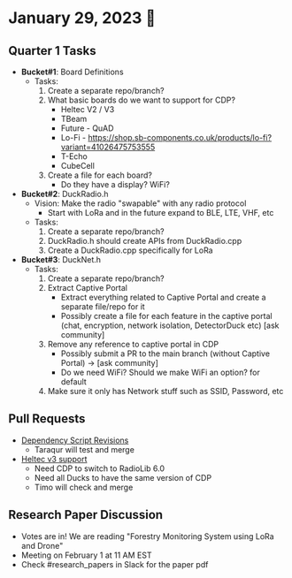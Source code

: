 # January 29, 2023 :duck:

## Quarter 1 Tasks
* **Bucket#1**: Board Definitions
  * Tasks:
    1. Create a separate repo/branch?
    2. What basic boards do we want to support for CDP?
       * Heltec V2 / V3
       * TBeam 
       * Future - QuAD
       * Lo-Fi - https://shop.sb-components.co.uk/products/lo-fi?variant=41026475753555
       * T-Echo
       * CubeCell
    3. Create a file for each board?
       * Do they have a display? WiFi?
* **Bucket#2**: DuckRadio.h
  * Vision: Make the radio "swapable" with any radio protocol
    * Start with LoRa and in the future expand to BLE, LTE, VHF, etc
  * Tasks:
    1. Create a separate repo/branch?
    2. DuckRadio.h should create APIs from DuckRadio.cpp 
    3. Create a DuckRadio.cpp specifically for LoRa
* **Bucket#3**: DuckNet.h
  * Tasks:
    1. Create a separate repo/branch?
    2. Extract Captive Portal
       * Extract everything related to Captive Portal and create a separate file/repo for it
       * Possibly create a file for each feature in the captive portal (chat, encryption, network isolation, DetectorDuck etc) [ask community]
    3. Remove any reference to captive portal in CDP
       * Possibly submit a PR to the main branch (without Captive Portal) -> [ask community]
       * Do we need WiFi? Should we make WiFi an option? for default 
    4. Make sure it only has Network stuff such as SSID, Password, etc

## Pull Requests
* [Dependency Script Revisions](https://github.com/Call-for-Code/ClusterDuck-Protocol/pull/340)
  * Taraqur will test and merge
* [Heltec v3 support](https://github.com/Call-for-Code/ClusterDuck-Protocol/pull/310)
  * Need CDP to switch to RadioLib 6.0
  * Need all Ducks to have the same version of CDP
  * Timo will check and merge
  
## Research Paper Discussion
* Votes are in! We are reading "Forestry Monitoring System using LoRa and Drone"
* Meeting on February 1 at 11 AM EST
* Check #research_papers in Slack for the paper pdf
